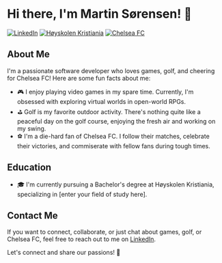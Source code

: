 # Hi there, I'm Martin Sørensen! 👋

[![LinkedIn](https://img.shields.io/badge/LinkedIn-martinsorensen-blue?style=flat&logo=linkedin)](https://www.linkedin.com/in/martinsorensen)
[![Høyskolen Kristiania](https://img.shields.io/badge/Studying-Bachelor%20at%20H%C3%B8yskolen%20Kristiania-red)](https://www.hioa.no/)
[![Chelsea FC](https://img.shields.io/badge/Favorite%20Football%20Club-Chelsea%20FC-blue)](https://www.chelseafc.com/)

## About Me

I'm a passionate software developer who loves games, golf, and cheering for Chelsea FC! Here are some fun facts about me:

- 🎮 I enjoy playing video games in my spare time. Currently, I'm obsessed with exploring virtual worlds in open-world RPGs.
- ⛳️ Golf is my favorite outdoor activity. There's nothing quite like a peaceful day on the golf course, enjoying the fresh air and working on my swing.
- ⚽️ I'm a die-hard fan of Chelsea FC. I follow their matches, celebrate their victories, and commiserate with fellow fans during tough times.

## Education

- 🎓 I'm currently pursuing a Bachelor's degree at Høyskolen Kristiania, specializing in [enter your field of study here].

## Contact Me

If you want to connect, collaborate, or just chat about games, golf, or Chelsea FC, feel free to reach out to me on [LinkedIn](https://www.linkedin.com/in/martinsorensen).

Let's connect and share our passions! 🚀

<!--
**SorensenMartin/SorensenMartin** is a ✨ _special_ ✨ repository because its `README.md` (this file) appears on your GitHub profile.

Here are some ideas to get you started:

- 🔭 I’m currently working on ...
- 🌱 I’m currently learning ...
- 👯 I’m looking to collaborate on ...
- 🤔 I’m looking for help with ...
- 💬 Ask me about ...
- 📫 How to reach me: ...
- 😄 Pronouns: ...
- ⚡ Fun fact: ...
-->
